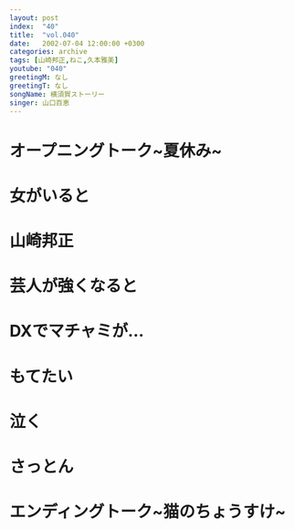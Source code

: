```yaml
---
layout: post
index:  "40"
title:  "vol.040"
date:   2002-07-04 12:00:00 +0300
categories: archive
tags: [山崎邦正,ねこ,久本雅美]
youtube: "040"
greetingM: なし
greetingT: なし
songName: 横須賀ストーリー
singer: 山口百恵
---
```

# オープニングトーク~夏休み~

# 女がいると

# 山崎邦正

# 芸人が強くなると

# DXでマチャミが…

# もてたい

# 泣く

# さっとん

# エンディングトーク~猫のちょうすけ~
